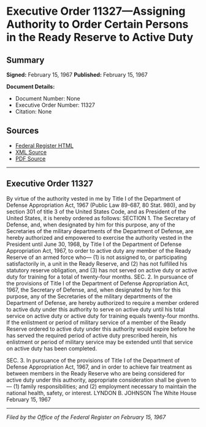# Executive Order 11327—Assigning Authority to Order Certain Persons in the Ready Reserve to Active Duty

## Summary

**Signed:** February 15, 1967
**Published:** February 15, 1967

**Document Details:**
- Document Number: None
- Executive Order Number: 11327
- Citation: None

## Sources
- [Federal Register HTML](https://www.presidency.ucsb.edu/documents/executive-order-11327-assigning-authority-order-certain-persons-the-ready-reserve-active)
- [XML Source](None)
- [PDF Source](None)

---

## Executive Order 11327

By virtue of the authority vested in me by Title I of the Department of Defense Appropriation Act, 1967 (Public Law 89-687, 80 Stat. 980), and by section 301 of title 3 of the United States Code, and as President of the United States, it is hereby ordered as follows:
SECTION 1. The Secretary of Defense, and, when designated by him for this purpose, any of the Secretaries of the military departments of the Department of Defense, are hereby authorized and empowered to exercise the authority vested in the President until June 30, 1968, by Title I of the Department of Defense Appropriation Act, 1967, to order to active duty any member of the Ready Reserve of an armed force who—
    (1) is not assigned to, or participating satisfactorily in, a unit in the Ready Reserve, and
    (2) has not fulfilled his statutory reserve obligation, and
    (3) has not served on active duty or active duty for training for a total of twenty-four months.
SEC. 2. In pursuance of the provisions of Title I of the Department of Defense Appropriation Act, 1967, the Secretary of Defense, and, when designated by him for this purpose, any of the Secretaries of the military departments of the Department of Defense, are hereby authorized to require a member ordered to active duty under this authority to serve on active duty until his total service on active duty or active duty for training equals twenty-four months. If the enlistment or period of military service of a member of the Ready Reserve ordered to active duty under this authority would expire before he has served the required period of active duty prescribed herein, his enlistment or period of military service may be extended until that service on active duty has been completed.

SEC. 3. In pursuance of the provisions of Title I of the Department of Defense Appropriation Act, 1967, and in order to achieve fair treatment as between members in the Ready Reserve who are being considered for active duty under this authority, appropriate consideration shall be given to—
    (1) family responsibilities; and
    (2) employment necessary to maintain the national health, safety, or interest.
LYNDON B. JOHNSON
The White House
February 15, 1967

---

*Filed by the Office of the Federal Register on February 15, 1967*
